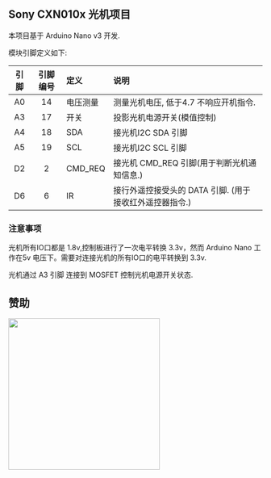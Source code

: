 ## Sony CXN010x 光机项目

本项目基于 Arduino Nano v3 开发.


模块引脚定义如下:

| 引脚 | 引脚编号 |  定义 | 说明 |
|:--:|:--:|:--|:--|
| A0 | 14 | 电压测量 | 测量光机电压, 低于4.7 不响应开机指令. |
| A3 | 17 | 开关 | 投影光机电源开关(模值控制) |
| A4 | 18 | SDA | 接光机I2C SDA 引脚 |
| A5 | 19 | SCL | 接光机I2C SCL 引脚 |
| D2 | 2  | CMD_REQ | 接光机 CMD_REQ 引脚(用于判断光机通知信息.) |
| D6 | 6  | IR | 接行外遥控接受头的 DATA 引脚. (用于接收红外遥控器指令.) |


### 注意事项

光机所有IO口都是 1.8v,控制板进行了一次电平转换 3.3v，然而 Arduino Nano 工作在5v 电压下。需要对连接光机的所有IO口的电平转换到 3.3v.

光机通过 A3 引脚 连接到 MOSFET 控制光机电源开关状态.



## 赞助

<img src="https://github.com/bywayboy/cxn010x/raw/master/docs/alipay.jpg" width="300" >